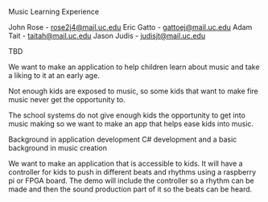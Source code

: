 Music Learning Experience

John Rose - rose2j4@mail.uc.edu
Eric Gatto - gattoej@mail.uc.edu
Adam Tait - taitah@mail.uc.edu
Jason Judis - judisjt@mail.uc.edu

TBD

We want to make an application to help children learn about music and take a liking to it at an early age.

Not enough kids are exposed to music, so some kids that want to make fire music never get the opportunity to.

The school systems do not give enough kids the opportunity to get into music making so we want to make an app that helps ease kids into music.

Background in application development C# development and a basic background in music creation

We want to make an application that is accessible to kids. It will have a controller for kids to push in different beats and rhythms using a raspberry pi or FPGA board. The demo will include the controller so a rhythm can be made and then the sound production part of it so the beats can be heard.


